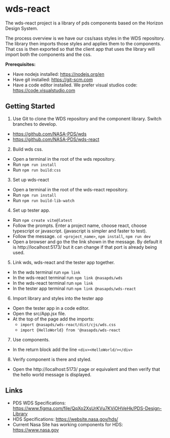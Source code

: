 # wds-react

The wds-react project is a library of pds components based on the Horizon Design System.

The process overview is we have our css/sass styles in the WDS repository. The library then imports those styles and applies them to the components. That css is then exported so that the client app that uses the library will import both the components and the css.

**Prerequisites:**
- Have nodejs installed: https://nodejs.org/en
- Have git installed: https://git-scm.com
- Have a code editor installed. We prefer visual studios code: https://code.visualstudio.com

## Getting Started
1. Use Git to clone the WDS repository and the component library. Switch branches to develop. 
  - https://github.com/NASA-PDS/wds
  - https://github.com/NASA-PDS/wds-react
2. Build wds css.
  - Open a terminal in the root of the wds repository. 
  - Run `npm run install`
  - Run `npm run build:css`
3. Set up wds-react
  - Open a terminal in the root of the wds-react repository. 
  - Run `npm run install`
  - Run `npm run build-lib-watch`
4. Set up tester app.
  - Run `npm create vite@latest`
  - Follow the prompts. Enter a project name, choose react, choose typescript or javascript. (javascript is simpler and faster to test).
  - Follow the message. `cd <project_name>`, `npm install`, `npm run dev`
  - Open a browser and go the the link shown in the message. By default it is http://localhost:5173/ but it can change if that port is already being used.
5. Link wds, wds-react and the tester app together.
  - In the wds terminal run `npm link`
  - In the wds-react terminal run `npm link @nasapds/wds`
  - In the wds-react terminal run `npm link`
  - In the tester app terminal run `npm link @nasapds/wds-react`
6. Import library and styles into the tester app
  - Open the tester app in a code editor.
  - Open the src/App.jsx file.
  - At the top of the page add the imports:
    - `import @nasapds/wds-react/dist/cjs/wds.css`
    - `import {HelloWorld} from '@nasapds/wds-react`
7. Use components.
  - In the return block add the line `<div><HelloWorld/></div>`
8. Verify component is there and styled.
  - Open the http://localhost:5173/ page or equivalent and then verify that the hello world message is displayed.
    
## Links
- PDS WDS Specifications: https://www.figma.com/file/QqXo2XsUrKVu7KVjOHVeHk/PDS-Design-Library
- HDS Specifications: https://website.nasa.gov/hds/
- Current Nasa Site has working components for HDS: https://www.nasa.gov

